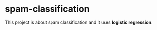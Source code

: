 # spam-classification
This project is about spam classification and it uses **logistic regression**.
